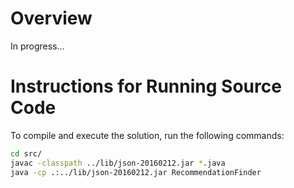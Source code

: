 # Overview
In progress...

# Instructions for Running Source Code
To compile and execute the solution, run the following commands:

``` bash
cd src/
javac -classpath ../lib/json-20160212.jar *.java
java -cp .:../lib/json-20160212.jar RecommendationFinder
```


